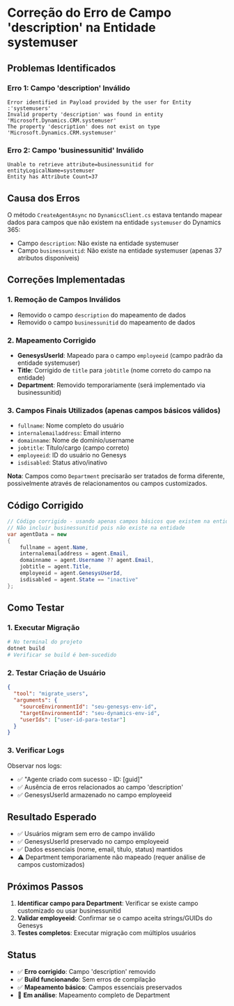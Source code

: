 # Correção do Erro de Campo 'description' na Entidade systemuser

## Problemas Identificados

### Erro 1: Campo 'description' Inválido
```
Error identified in Payload provided by the user for Entity :'systemusers'
Invalid property 'description' was found in entity 'Microsoft.Dynamics.CRM.systemuser'
The property 'description' does not exist on type 'Microsoft.Dynamics.CRM.systemuser'
```

### Erro 2: Campo 'businessunitid' Inválido
```
Unable to retrieve attribute=businessunitid for entityLogicalName=systemuser
Entity has Attribute Count=37
```

## Causa dos Erros

O método `CreateAgentAsync` no `DynamicsClient.cs` estava tentando mapear dados para campos que não existem na entidade `systemuser` do Dynamics 365:
- Campo `description`: Não existe na entidade systemuser
- Campo `businessunitid`: Não existe na entidade systemuser (apenas 37 atributos disponíveis)

## Correções Implementadas

### 1. Remoção de Campos Inválidos
- Removido o campo `description` do mapeamento de dados
- Removido o campo `businessunitid` do mapeamento de dados

### 2. Mapeamento Corrigido
- **GenesysUserId**: Mapeado para o campo `employeeid` (campo padrão da entidade systemuser)
- **Title**: Corrigido de `title` para `jobtitle` (nome correto do campo na entidade)
- **Department**: Removido temporariamente (será implementado via businessunitid)

### 3. Campos Finais Utilizados (apenas campos básicos válidos)
- `fullname`: Nome completo do usuário
- `internalemailaddress`: Email interno
- `domainname`: Nome de domínio/username
- `jobtitle`: Título/cargo (campo correto)
- `employeeid`: ID do usuário no Genesys
- `isdisabled`: Status ativo/inativo

**Nota**: Campos como `Department` precisarão ser tratados de forma diferente, possivelmente através de relacionamentos ou campos customizados.

## Código Corrigido

```csharp
// Código corrigido - usando apenas campos básicos que existem na entidade systemuser
// Não incluir businessunitid pois não existe na entidade
var agentData = new
{
    fullname = agent.Name,
    internalemailaddress = agent.Email,
    domainname = agent.Username ?? agent.Email,
    jobtitle = agent.Title,
    employeeid = agent.GenesysUserId,
    isdisabled = agent.State == "inactive"
};
```

## Como Testar

### 1. Executar Migração
```bash
# No terminal do projeto
dotnet build
# Verificar se build é bem-sucedido
```

### 2. Testar Criação de Usuário
```json
{
  "tool": "migrate_users",
  "arguments": {
    "sourceEnvironmentId": "seu-genesys-env-id",
    "targetEnvironmentId": "seu-dynamics-env-id",
    "userIds": ["user-id-para-testar"]
  }
}
```

### 3. Verificar Logs
Observar nos logs:
- ✅ "Agente criado com sucesso - ID: [guid]"
- ✅ Ausência de erros relacionados ao campo 'description'
- ✅ GenesysUserId armazenado no campo employeeid

## Resultado Esperado

- ✅ Usuários migram sem erro de campo inválido
- ✅ GenesysUserId preservado no campo employeeid
- ✅ Dados essenciais (nome, email, título, status) mantidos
- ⚠️ Department temporariamente não mapeado (requer análise de campos customizados)

## Próximos Passos

1. **Identificar campo para Department**: Verificar se existe campo customizado ou usar businessunitid
2. **Validar employeeid**: Confirmar se o campo aceita strings/GUIDs do Genesys
3. **Testes completos**: Executar migração com múltiplos usuários

## Status

- ✅ **Erro corrigido**: Campo 'description' removido
- ✅ **Build funcionando**: Sem erros de compilação
- ✅ **Mapeamento básico**: Campos essenciais preservados
- 🔄 **Em análise**: Mapeamento completo de Department